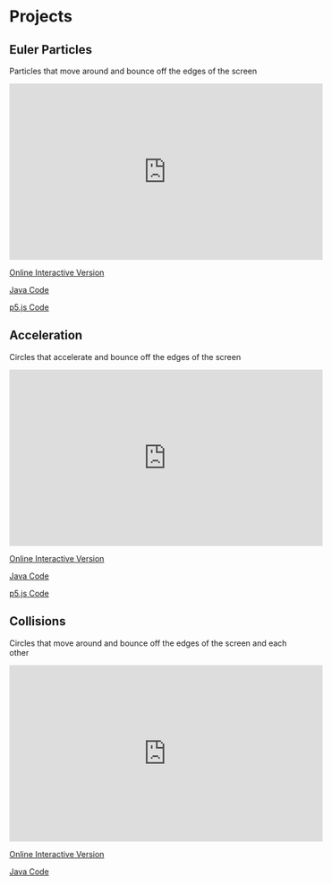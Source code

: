 # Projects

## Euler Particles

Particles that move around and bounce off the edges of the screen

<iframe width="560" height="315" src="https://www.youtube.com/embed/K16P_Jks5ac" frameborder="0" allow="accelerometer; autoplay; encrypted-media; gyroscope; picture-in-picture" allowfullscreen></iframe>

[Online Interactive Version](Euler-Particles/index.html)

[Java Code](https://github.com/blwatkins/Movement/tree/master/Euler-Particles/src)

[p5.js Code](https://github.com/blwatkins/Movement/tree/master/docs/Euler-Particles)

## Acceleration

Circles that accelerate and bounce off the edges of the screen

<iframe width="560" height="315" src="https://www.youtube.com/embed/2GyRhszzxvE" frameborder="0" allow="accelerometer; autoplay; encrypted-media; gyroscope; picture-in-picture" allowfullscreen></iframe>

[Online Interactive Version](Acceleration/index.html)

[Java Code](https://github.com/blwatkins/Movement/tree/master/Acceleration/src)

[p5.js Code](https://github.com/blwatkins/Movement/tree/master/docs/Acceleration)

## Collisions

Circles that move around and bounce off the edges of the screen and each other

<iframe width="560" height="315" src="https://www.youtube.com/embed/qnD8L9pVLKM" frameborder="0" allow="accelerometer; autoplay; encrypted-media; gyroscope; picture-in-picture" allowfullscreen></iframe>

[Online Interactive Version](Collisions/index.html)

[Java Code](https://github.com/blwatkins/Movement/tree/master/Collisions/src)
